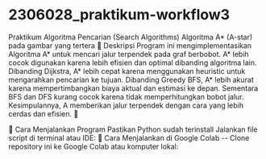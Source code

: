 # 2306028_praktikum-workflow3
Praktikum Algoritma Pencarian (Search Algorithms)
Algoritma A* (A-star) pada gambar yang tertera
📌 Deskripsi
Program ini mengimplementasikan Algoritma A* untuk mencari jalur terpendek pada graf berbobot.
A* lebih cocok digunakan karena lebih efisien dan optimal dibanding algoritma lain. Dibanding Dijkstra, A* lebih cepat karena menggunakan heuristic untuk mengarahkan pencarian ke tujuan. Dibanding Greedy BFS, A* lebih akurat karena mempertimbangkan biaya aktual dan estimasi ke depan. Sementara BFS dan DFS kurang cocok karena tidak memperhitungkan bobot jalur. Kesimpulannya, A memberikan jalur terpendek dengan cara yang lebih cerdas dan efisien. 🚀

🚀 Cara Menjalankan Program
Pastikan Python sudah terinstall
Jalankan file script di terminal atau IDE:
🚀 Cara Menjalankan di Google Colab
-- Clone repository ini ke Google Colab atau komputer lokal:
